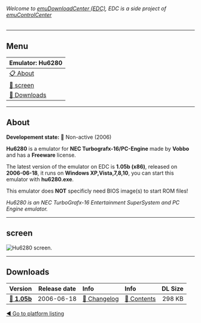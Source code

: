 ###### Welcome to [emuDownloadCenter (EDC)](https://github.com/PhoenixInteractiveNL/emuDownloadCenter/wiki/), EDC is a side project of [emuControlCenter](https://github.com/PhoenixInteractiveNL/emuControlCenter/wiki/)
***
## Menu
| **Emulator: Hu6280** |
|:---------|
| [:clipboard: About](#about) |
| [:sunrise: screen](#screen) |
| [:floppy_disk: Downloads](#downloads) |
***
## About
**Developement state:** :red_circle: Non-active (2006)

**Hu6280** is a emulator for **NEC Turbografx-16/PC-Engine** made by **Vobbo** and has a **Freeware** license.

The latest version of the emulator on EDC is **1.05b (x86)**, released on **2006-06-18**, it runs on **Windows XP,Vista,7,8,10**, you can start this emulator with **hu6280.exe**.

This emulator does **NOT** specificly need BIOS image(s) to start ROM files!

_Hu6280 is an NEC TurboGrafx-16 Entertainment SuperSystem and PC Engine emulator._
***
## screen
![](https://raw.githubusercontent.com/PhoenixInteractiveNL/emuDownloadCenter/master/hooks/hu6280/emulator_screen_01.jpg "Hu6280 screen.")
***
## Downloads
| Version  | Release date  | Info       | Info       | DL Size    |
|:---------|:-------------:|:-----------|:-----------|-----------:|
| [:floppy_disk: **1.05b**](https://github.com/PhoenixInteractiveNL/edc-repo0005/raw/master/hu6280/1.05b.7z) | 2006-06-18 | [:page_facing_up: Changelog](https://github.com/PhoenixInteractiveNL/edc-repo0005/blob/master/hu6280/1.05b_changelog.txt) | [:mag_right: Contents](https://github.com/PhoenixInteractiveNL/edc-repo0005/blob/master/hu6280/1.05b_contents.txt) | 298 KB |

[:arrow_backward: Go to platform listing](https://github.com/PhoenixInteractiveNL/emuDownloadCenter/wiki/EDC-Platform-List)
